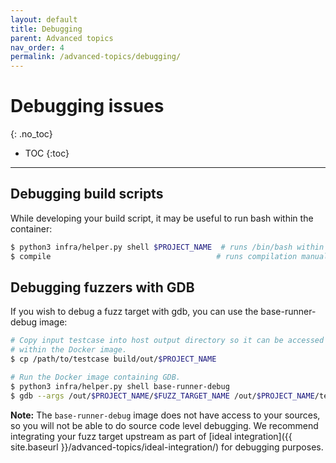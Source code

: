 ```yaml
---
layout: default
title: Debugging
parent: Advanced topics
nav_order: 4
permalink: /advanced-topics/debugging/
---
```


# Debugging issues
{: .no_toc}

- TOC
{:toc}
---

## Debugging build scripts

While developing your build script, it may be useful to run bash within the
container:

```bash
$ python3 infra/helper.py shell $PROJECT_NAME  # runs /bin/bash within container
$ compile                                     # runs compilation manually
```

## Debugging fuzzers with GDB

If you wish to debug a fuzz target with gdb, you can use the base-runner-debug
image:

```bash
# Copy input testcase into host output directory so it can be accessed
# within the Docker image.
$ cp /path/to/testcase build/out/$PROJECT_NAME

# Run the Docker image containing GDB.
$ python3 infra/helper.py shell base-runner-debug
$ gdb --args /out/$PROJECT_NAME/$FUZZ_TARGET_NAME /out/$PROJECT_NAME/testcase
```

**Note:** The `base-runner-debug` image does not have access to your sources, so
you will not be able to do source code level debugging. We recommend integrating
your fuzz target upstream as part of
[ideal integration]({{ site.baseurl }}/advanced-topics/ideal-integration/)
for debugging purposes.
